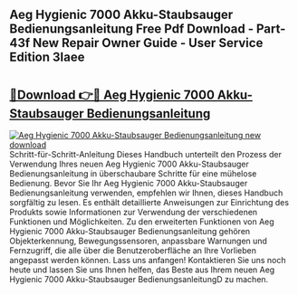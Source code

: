 ## Aeg Hygienic 7000 Akku-Staubsauger Bedienungsanleitung Free Pdf Download - Part-43f New Repair Owner Guide - User Service Edition 3Iaee

# <h2><a href="http://df5fzi3.blite.top/?on=Aeg+Hygienic+7000+Akku-Staubsauger+Bedienungsanleitung">🔗Download 👉🔴 Aeg Hygienic 7000 Akku-Staubsauger Bedienungsanleitung</a></h2>

[![Aeg Hygienic 7000 Akku-Staubsauger Bedienungsanleitung new download](https://i.imgur.com/lujVjoI.png)](http://df5fzi3.blite.top/?on=Aeg+Hygienic+7000+Akku-Staubsauger+Bedienungsanleitung)
Schritt-für-Schritt-Anleitung Dieses Handbuch unterteilt den Prozess der Verwendung Ihres neuen Aeg Hygienic 7000 Akku-Staubsauger Bedienungsanleitung in überschaubare Schritte für eine mühelose Bedienung. Bevor Sie Ihr Aeg Hygienic 7000 Akku-Staubsauger Bedienungsanleitung verwenden, empfehlen wir Ihnen, dieses Handbuch sorgfältig zu lesen. Es enthält detaillierte Anweisungen zur Einrichtung des Produkts sowie Informationen zur Verwendung der verschiedenen Funktionen und Möglichkeiten. Zu den erweiterten Funktionen von Aeg Hygienic 7000 Akku-Staubsauger Bedienungsanleitung gehören Objekterkennung, Bewegungssensoren, anpassbare Warnungen und Fernzugriff, die alle über die Benutzeroberfläche an Ihre Vorlieben angepasst werden können. Lass uns anfangen! Kontaktieren Sie uns noch heute und lassen Sie uns Ihnen helfen, das Beste aus Ihrem neuen Aeg Hygienic 7000 Akku-Staubsauger BedienungsanleitungD zu machen.
